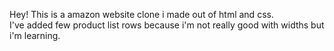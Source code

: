Hey! This is a amazon website clone i made out of html and css. <br> I've added few product list rows because i'm not really good with widths but i'm learning.
